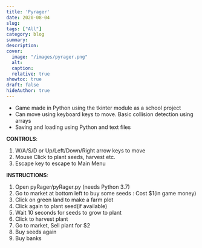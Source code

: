 ```yaml
---
title: 'Pyrager'
date: 2020-08-04
slug:
tags: ["All"]
category: blog 
summary:
description: 
cover:
  image: "/images/pyrager.png"
  alt:
  caption: 
  relative: true
showtoc: true
draft: false
hideAuthor: true
---
```


 - Game made in Python using the tkinter module as a school project
 - Can move using keyboard keys to move. Basic collision detection using arrays
 - Saving and loading using Python and text files

 
 **CONTROLS**:
1. W/A/S/D or Up/Left/Down/Right arrow keys to move  
2. Mouse Click to plant seeds, harvest etc.  
3. Escape key to escape to Main Menu  

**INSTRUCTIONS**:
1. Open pyRager/pyRager.py (needs Python 3.7)  
2. Go to market at bottom left to buy some seeds : Cost $1(in game money)  
3. Click on green land to make a farm plot  
4. Click again to plant seed(if available)  
5. Wait 10 seconds for seeds to grow to plant  
6. Click to harvest plant  
7. Go to market, Sell plant for $2  
8. Buy seeds again  
9. Buy banks 